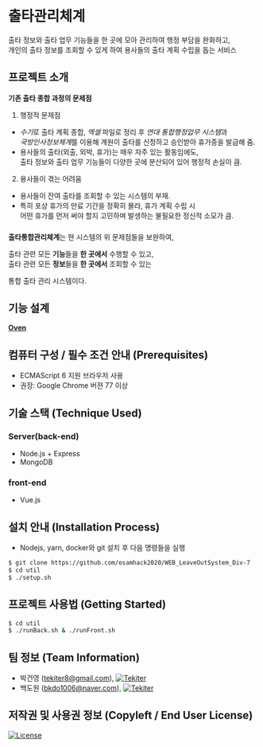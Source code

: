 # 출타관리체계
출타 정보와 출타 업무 기능들을 한 곳에 모아 관리하여 행정 부담을 완화하고,<br/>
개인의 출타 정보를 조회할 수 있게 하여 용사들의 출타 계획 수립을 돕는 서비스



## 프로젝트 소개


**기존 출타 종합 과정의 문제점**

1. 행정적 문제점
 - *수기*로 출타 계획 종합, *엑셀* 파일로 정리 후 *연대 통합행정업무 시스템*과<br/>*국방인사정보체계*를 이용해 계원이 출타를 신청하고 승인받아 휴가증을 발급해 줌.
 - 용사들의 출타(외출, 외박, 휴가)는 매우 자주 있는 활동임에도, <br/>출타 정보와 출타 업무 기능들이 다양한 곳에 분산되어 있어 행정적 손실이 큼.

2. 용사들이 겪는 어려움
 - 용사들이 잔여 출타를 조회할 수 있는 시스템의 부재.
 - 특히 포상 휴가의 만료 기간을 정확히 몰라, 휴가 계획 수립 시 <br/>어떤 휴가를 먼저 써야 할지 고민하며 발생하는 불필요한 정신적 소모가 큼.

### 

**출타통합관리체계**는 현 시스템의 위 문제점들을 보완하여,

출타 관련 모든 **기능**들을 **한 곳에서** 수행할 수 있고,<br/> 
출타 관련 모든 **정보**들을 **한 곳에서** 조회할 수 있는

통합 출타 관리 시스템이다.


## 기능 설계
**[Oven](https://ovenapp.io/view/PCf6ZCxAgq8ROY5VMIlacoo4sQgquEBH/Pnctr)**

## 컴퓨터 구성 / 필수 조건 안내 (Prerequisites)
* ECMAScript 6 지원 브라우저 사용
* 권장: Google Chrome 버젼 77 이상

## 기술 스택 (Technique Used)
### Server(back-end)
 - Node.js + Express
 - MongoDB

### front-end
 - Vue.js

## 설치 안내 (Installation Process)
 - Nodejs, yarn, docker와 git 설치 후 다음 명령들을 실행
```bash
$ git clone https://github.com/osamhack2020/WEB_LeaveOutSystem_Div-7
$ cd util
$ ./setup.sh
```

## 프로젝트 사용법 (Getting Started)
 ```bash
 $ cd util
 $ ./runBack.sh & ./runFront.sh
 ```

## 팀 정보 (Team Information)
- 박건영 (tekiter8@gmail.com), 
<a href="https://github.com/Tekiter"><img src="https://img.shields.io/badge/Github-Tekiter-green?style=flat&logo=github" alt="Tekiter"></a>
- 백도원 (bkdo1006@naver.com), 
<a href="https://github.com/Tekiter"><img src="https://img.shields.io/badge/Github-ask--to--answer-green?style=flat&logo=github" alt="Tekiter"></a>

## 저작권 및 사용권 정보 (Copyleft / End User License)
<a href="LICENSE.md"><img src="https://img.shields.io/github/license/osamhack2020/WEB_LeaveOutSystem_Div-7?label=%EB%9D%BC%EC%9D%B4%EC%84%A0%EC%8A%A4" alt="License"></a>
